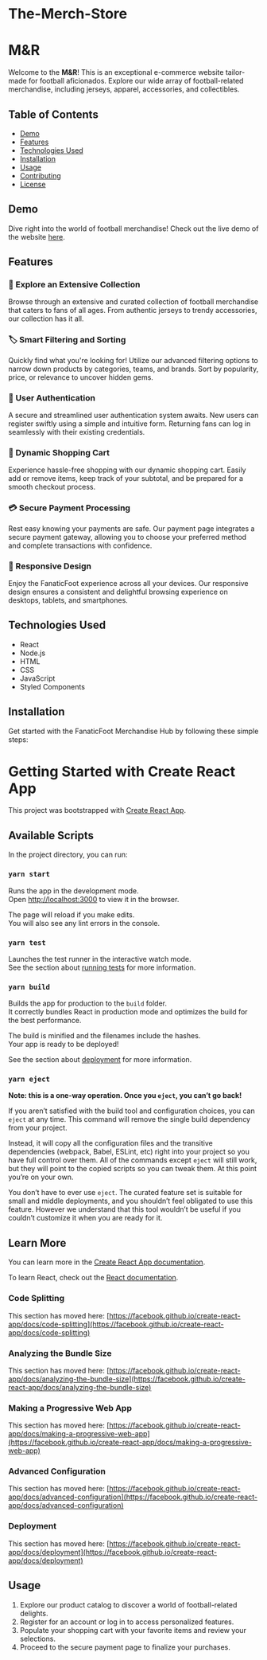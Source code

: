 # The-Merch-Store
# M&R

Welcome to the **M&R**! This is an exceptional e-commerce website tailor-made for football aficionados. Explore our wide array of football-related merchandise, including jerseys, apparel, accessories, and collectibles.

## Table of Contents

- [Demo](#demo)
- [Features](#features)
- [Technologies Used](#technologies-used)
- [Installation](#installation)
- [Usage](#usage)
- [Contributing](#contributing)
- [License](#license)

## Demo

Dive right into the world of football merchandise! Check out the live demo of the website [here](your-demo-url).



## Features

### 🎉 Explore an Extensive Collection

Browse through an extensive and curated collection of football merchandise that caters to fans of all ages. From authentic jerseys to trendy accessories, our collection has it all.

### 🏷️ Smart Filtering and Sorting

Quickly find what you're looking for! Utilize our advanced filtering options to narrow down products by categories, teams, and brands. Sort by popularity, price, or relevance to uncover hidden gems.

### 🔐 User Authentication

A secure and streamlined user authentication system awaits. New users can register swiftly using a simple and intuitive form. Returning fans can log in seamlessly with their existing credentials.

### 🛒 Dynamic Shopping Cart

Experience hassle-free shopping with our dynamic shopping cart. Easily add or remove items, keep track of your subtotal, and be prepared for a smooth checkout process.

### 💳 Secure Payment Processing

Rest easy knowing your payments are safe. Our payment page integrates a secure payment gateway, allowing you to choose your preferred method and complete transactions with confidence.

### 📱 Responsive Design

Enjoy the FanaticFoot experience across all your devices. Our responsive design ensures a consistent and delightful browsing experience on desktops, tablets, and smartphones.

## Technologies Used

- React
- Node.js
- HTML
- CSS
- JavaScript
- Styled Components

## Installation

Get started with the FanaticFoot Merchandise Hub by following these simple steps:

# Getting Started with Create React App

This project was bootstrapped with [Create React App](https://github.com/facebook/create-react-app).

## Available Scripts

In the project directory, you can run:

### `yarn start`

Runs the app in the development mode.\
Open [http://localhost:3000](http://localhost:3000) to view it in the browser.

The page will reload if you make edits.\
You will also see any lint errors in the console.

### `yarn test`

Launches the test runner in the interactive watch mode.\
See the section about [running tests](https://facebook.github.io/create-react-app/docs/running-tests) for more information.

### `yarn build`

Builds the app for production to the `build` folder.\
It correctly bundles React in production mode and optimizes the build for the best performance.

The build is minified and the filenames include the hashes.\
Your app is ready to be deployed!

See the section about [deployment](https://facebook.github.io/create-react-app/docs/deployment) for more information.

### `yarn eject`

**Note: this is a one-way operation. Once you `eject`, you can’t go back!**

If you aren’t satisfied with the build tool and configuration choices, you can `eject` at any time. This command will remove the single build dependency from your project.

Instead, it will copy all the configuration files and the transitive dependencies (webpack, Babel, ESLint, etc) right into your project so you have full control over them. All of the commands except `eject` will still work, but they will point to the copied scripts so you can tweak them. At this point you’re on your own.

You don’t have to ever use `eject`. The curated feature set is suitable for small and middle deployments, and you shouldn’t feel obligated to use this feature. However we understand that this tool wouldn’t be useful if you couldn’t customize it when you are ready for it.

## Learn More

You can learn more in the [Create React App documentation](https://facebook.github.io/create-react-app/docs/getting-started).

To learn React, check out the [React documentation](https://reactjs.org/).

### Code Splitting

This section has moved here: [https://facebook.github.io/create-react-app/docs/code-splitting](https://facebook.github.io/create-react-app/docs/code-splitting)

### Analyzing the Bundle Size

This section has moved here: [https://facebook.github.io/create-react-app/docs/analyzing-the-bundle-size](https://facebook.github.io/create-react-app/docs/analyzing-the-bundle-size)

### Making a Progressive Web App

This section has moved here: [https://facebook.github.io/create-react-app/docs/making-a-progressive-web-app](https://facebook.github.io/create-react-app/docs/making-a-progressive-web-app)

### Advanced Configuration

This section has moved here: [https://facebook.github.io/create-react-app/docs/advanced-configuration](https://facebook.github.io/create-react-app/docs/advanced-configuration)

### Deployment

This section has moved here: [https://facebook.github.io/create-react-app/docs/deployment](https://facebook.github.io/create-react-app/docs/deployment)


## Usage

1. Explore our product catalog to discover a world of football-related delights.
2. Register for an account or log in to access personalized features.
3. Populate your shopping cart with your favorite items and review your selections.
4. Proceed to the secure payment page to finalize your purchases.


